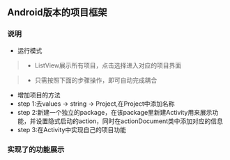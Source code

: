 ## Android版本的项目框架

### 说明
* 运行模式

> * ListView展示所有项目，点击选择进入对应的项目界面

> * 只需按照下面的步骤操作，即可自动完成耦合 


* 增加项目的方法
* step 1:去values -> string -> Project,在Project中添加名称
* step 2:新建一个独立的package，在该package里新建Activity用来展示功能，并设置隐式启动的action，同时在actionDocument类中添加对应的信息
* step 3:在Activity中实现自己的项目功能

### 实现了的功能展示
